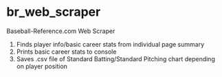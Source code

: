 # br_web_scraper

Baseball-Reference.com Web Scraper

1) Finds player info/basic career stats from individual page summary
2) Prints basic career stats to console
3) Saves .csv file of Standard Batting/Standard Pitching chart depending on player position
